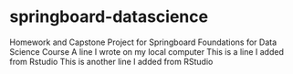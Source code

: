 # springboard-datascience
Homework and Capstone Project for Springboard Foundations for Data Science Course
A line I wrote on my local computer
This is a line I added from Rstudio
This is another line I added from RStudio